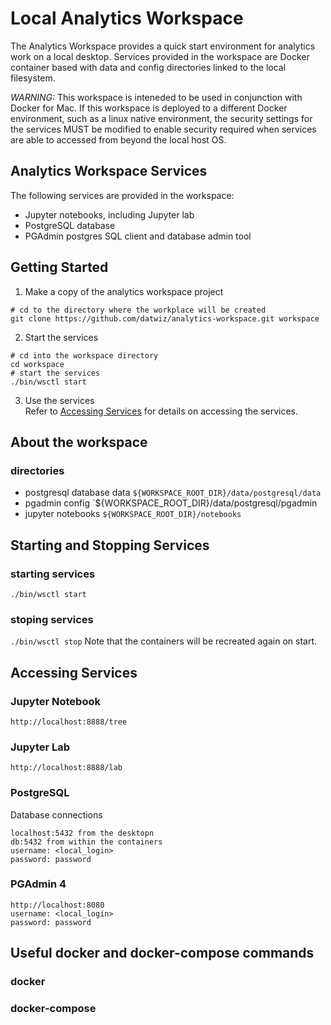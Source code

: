 # Local Analytics Workspace
The Analytics Workspace provides a quick start environment for analytics work on a local desktop.  Services
provided in the workspace are Docker container based with data and config directories linked to the local
filesystem.

*WARNING:* This workspace is inteneded to be used in conjunction with Docker for Mac.  If this workspace is deployed
to a different Docker environment, such as a linux native environment, the security settings for the services
MUST be modified to enable security required when services are able to accessed from beyond the local host OS.

## Analytics Workspace Services
The following services are provided in the workspace:
* Jupyter notebooks, including Jupyter lab
* PostgreSQL database
* PGAdmin postgres SQL client and database admin tool

## Getting Started
1.  Make a copy of the analytics workspace project
```
# cd to the directory where the workplace will be created
git clone https://github.com/datwiz/analytics-workspace.git workspace
```

2.  Start the services
```
# cd into the workspace directory
cd workspace
# start the services
./bin/wsctl start
```

3.  Use the services\
Refer to [Accessing Services](#access) for details on accessing the services.

## About the workspace
### directories
* postgresql database data `${WORKSPACE_ROOT_DIR}/data/postgresql/data`
* pgadmin config `${WORKSPACE_ROOT_DIR}/data/postgresql/pgadmin
* jupyter notebooks `${WORKSPACE_ROOT_DIR}/notebooks`

## Starting and Stopping Services
### starting services
`./bin/wsctl start`

### stoping services
`./bin/wsctl stop`
Note that the containers will be recreated again on start.

## <a name="access" />Accessing Services
### Jupyter Notebook
```
http://localhost:8888/tree
```

### Jupyter Lab
```
http://localhost:8888/lab
```

### PostgreSQL
Database connections 
```
localhost:5432 from the desktopn
db:5432 from within the containers
username: <local_login>
password: password
```

### PGAdmin 4
```
http://localhost:8080
username: <local_login>
password: password
```

## Useful docker and docker-compose commands
### docker
### docker-compose
